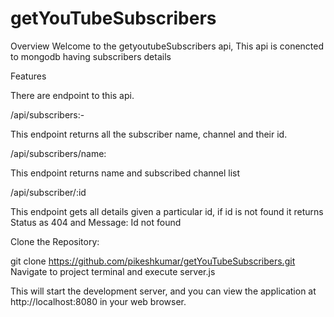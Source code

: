 # getYouTubeSubscribers

Overview
Welcome to the getyoutubeSubscribers api, This api is conencted to mongodb having subscribers details

Features

There are endpoint to this api.

/api/subscribers:-

This endpoint returns all the subscriber name, channel and their id.

/api/subscribers/name:

This endpoint returns name and subscribed channel list

/api/subscriber/:id

This endpoint gets all details given a particular id, if id is not found it returns Status as 404 and Message: Id not found

Clone the Repository:

git clone https://github.com/pikeshkumar/getYouTubeSubscribers.git
Navigate to project terminal and execute server.js

This will start the development server, and you can view the application at http://localhost:8080 in your web browser.
